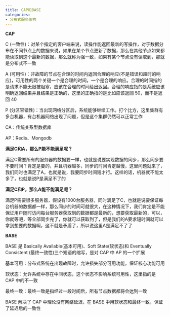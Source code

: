 ```yaml
---
title: CAP和BASE
categories: 
- 分布式服务架构
---
```


**CAP**

C (一致性)：对某个指定的客户端来说，读操作能返回最新的写操作，对于数据分布在不同节点上的数据来说，如果在某个节点更新了数据，那么在其他节点如果都能读取到这个最新的数据，那么就称为强一致，如果有某个节点没有读取到，那就是分布式不一致

A (可用性)：非故障的节点在合理的时间内返回合理的响应(不是错误和超时的响应)，可用性的两个关键一个是合理的时间，一个是合理的响应。合理的时间指的是请求不能无限被阻塞，应该在合理的时间给出返回。合理的响应指的是系统应该明确返回结果并且结果是正确的，这里的正确指的是比如应该返回 50，而不是返回 40

P (分区容错性)：当出现网络分区后，系统能够继续工作。打个比方，这里集群有多台机器，有台机器网络出现了问题，但是这个集群仍然可以正常工作

CA：传统关系型数据库

AP：Redis、Mongodb

**满足C和A，那么P能不能满足呢？**

满足C需要所有的服务器的数据要一样，也就是说要实现数据的同步，那么同步要不要时间？肯定是要的，并且机器越多，同步的时间肯定越慢，这里问题就来了，我们同时也满足了A，也就是说，我要同步时间短才行。这样的话，机器就不能太多了，也就是说P是满足不了的

**满足C和P，那么A能不能满足呢？**

满足P需要很多服务器，假设有1000台服务器，同时满足了C，也就是说要保证每台机器的数据都一样，那么同步的时间可就很大，在这种情况下，我们肯定是不能保证用户随时访问每台服务器获取到的数据都是最新的，想要获取最新的，可以，你就等吧，等全部同步完了，你就可以获取到了，但是我们的A要求短时间就可以拿到想要的数据啊，这不就是矛盾了，所以说这里A是满足不了了

**BASE**

BASE 是 Basically Available(基本可用)、Soft State(软状态)和 Eventually Consistent (最终一致性)三个短语的缩写，是对 CAP 中 AP 的一个扩展

基本可用：分布式系统在出现故障时，允许损失部分可用功能，保证核心功能可用

软状态：允许系统中存在中间状态，这个状态不影响系统可用性，这里指的是 CAP 中的不一致

最终一致：最终一致是指经过一段时间后，所有节点数据都将会达到一致

BASE 解决了 CAP 中理论没有网络延迟，在 BASE 中用软状态和最终一致，保证了延迟后的一致性
